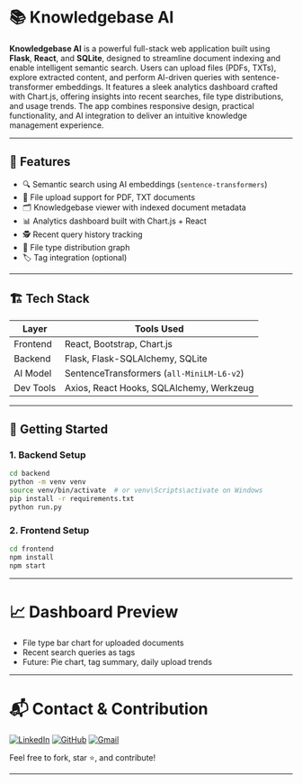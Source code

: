 # 📚 Knowledgebase AI

**Knowledgebase AI** is a powerful full-stack web application built using **Flask**, **React**, and **SQLite**, designed to streamline document indexing and enable intelligent semantic search. Users can upload files (PDFs, TXTs), explore extracted content, and perform AI-driven queries with sentence-transformer embeddings. It features a sleek analytics dashboard crafted with Chart.js, offering insights into recent searches, file type distributions, and usage trends. The app combines responsive design, practical functionality, and AI integration to deliver an intuitive knowledge management experience.

---

## 🧠 Features

- 🔍 Semantic search using AI embeddings (`sentence-transformers`)
- 📂 File upload support for PDF, TXT documents
- 🗂️ Knowledgebase viewer with indexed document metadata
- 📊 Analytics dashboard built with Chart.js + React
- 🕵️ Recent query history tracking
- 📁 File type distribution graph
- 🏷️ Tag integration (optional)

---

## 🏗️ Tech Stack

| Layer       | Tools Used                                    |
|-------------|------------------------------------------------|
| Frontend    | React, Bootstrap, Chart.js                    |
| Backend     | Flask, Flask-SQLAlchemy, SQLite               |
| AI Model    | SentenceTransformers (`all-MiniLM-L6-v2`)     |
| Dev Tools   | Axios, React Hooks, SQLAlchemy, Werkzeug      |

---

## 🚀 Getting Started

### 1. Backend Setup

```bash
cd backend
python -m venv venv
source venv/bin/activate  # or venv\Scripts\activate on Windows
pip install -r requirements.txt
python run.py
```

### 2. Frontend Setup

```bash
cd frontend
npm install
npm start
```

---

# 📈 Dashboard Preview

- File type bar chart for uploaded documents
- Recent search queries as tags
- Future: Pie chart, tag summary, daily upload trends

---

# 📬 Contact & Contribution

[![LinkedIn](https://img.shields.io/badge/LinkedIn-blue?style=for-the-badge&logo=linkedin)](https://www.linkedin.com/in/tanishqsakhare)
[![GitHub](https://img.shields.io/badge/GitHub-black?style=for-the-badge&logo=github)](https://github.com/tanishqsakhare)
[![Gmail](https://img.shields.io/badge/Gmail-red?style=for-the-badge&logo=gmail)](mailto:tanishqsakhare@gmail.com)

Feel free to fork, star ⭐, and contribute!

---
